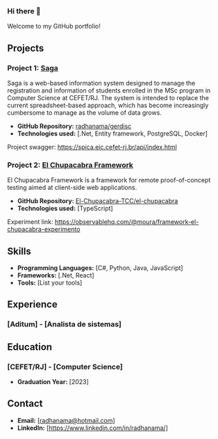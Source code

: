 ### Hi there 👋

<!--
**radhanama/radhanama** is a ✨ _special_ ✨ repository because its `README.md` (this file) appears on your GitHub profile.

Here are some ideas to get you started:

- 🔭 I’m currently working on ...
- 🌱 I’m currently learning ...
- 👯 I’m looking to collaborate on ...
- 🤔 I’m looking for help with ...
- 💬 Ask me about ...
- 📫 How to reach me: ...
- 😄 Pronouns: ...
- ⚡ Fun fact: ...
-->

Welcome to my GitHub portfolio!

## Projects

### Project 1: [Saga](https://github.com/radhanama/gerdisc)

Saga is a web-based information system designed to manage the registration and information of students enrolled in the MSc program in Computer Science at CEFET/RJ. The system is intended to replace the current spreadsheet-based approach, which has become increasingly cumbersome to manage as the volume of data grows.

- **GitHub Repository:** [radhanama/gerdisc](https://github.com/radhanama/gerdisc)
- **Technologies used:** [.Net, Entity framework, PostgreSQL, Docker]

Project swagger: https://spica.eic.cefet-rj.br/api/index.html

### Project 2: [El Chupacabra Framework](https://github.com/El-Chupacabra-TCC/el-chupacabra)

El Chupacabra Framework is a framework for remote proof-of-concept testing aimed at client-side web applications.

- **GitHub Repository:** [El-Chupacabra-TCC/el-chupacabra](https://github.com/El-Chupacabra-TCC/el-chupacabra)
- **Technologies used:** [TypeScript]

Experiment link: https://observablehq.com/@moura/framework-el-chupacabra-experimento

## Skills

- **Programming Languages:** [C#, Python, Java, JavaScript]
- **Frameworks:** [.Net, React]
- **Tools:** [List your tools]

## Experience

### [Aditum] - [Analista de sistemas]
<!--
[Brief description of your role and responsibilities]

- **Duration:** [Start date] to [End date]
- **Achievements:** [Highlight notable achievements]
-->
## Education

### [CEFET/RJ] - [Computer Science]
<!--
[Brief description of your program]
-->
- **Graduation Year:** [2023]

## Contact

- **Email:** [radhanama@hotmail.com]
- **LinkedIn:** [https://www.linkedin.com/in/radhanama/]
